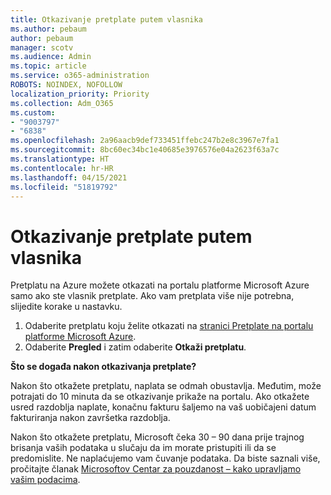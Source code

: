 ```yaml
---
title: Otkazivanje pretplate putem vlasnika
ms.author: pebaum
author: pebaum
manager: scotv
ms.audience: Admin
ms.topic: article
ms.service: o365-administration
ROBOTS: NOINDEX, NOFOLLOW
localization_priority: Priority
ms.collection: Adm_O365
ms.custom:
- "9003797"
- "6838"
ms.openlocfilehash: 2a96aacb9def733451ffebc247b2e8c3967e7fa1
ms.sourcegitcommit: 8bc60ec34bc1e40685e3976576e04a2623f63a7c
ms.translationtype: HT
ms.contentlocale: hr-HR
ms.lasthandoff: 04/15/2021
ms.locfileid: "51819792"
---
```

# <a name="cancellation-of-a-subscription-by-owner"></a>Otkazivanje pretplate putem vlasnika

Pretplatu na Azure možete otkazati na portalu platforme Microsoft Azure samo ako ste vlasnik pretplate. Ako vam pretplata više nije potrebna, slijedite korake u nastavku.

1. Odaberite pretplatu koju želite otkazati na [stranici Pretplate na portalu platforme Microsoft Azure](https://ms.portal.azure.com/#blade/Microsoft_Azure_Billing/SubscriptionsBlade).
2. Odaberite **Pregled** i zatim odaberite **Otkaži pretplatu**.

**Što se događa nakon otkazivanja pretplate?**

Nakon što otkažete pretplatu, naplata se odmah obustavlja. Međutim, može potrajati do 10 minuta da se otkazivanje prikaže na portalu. Ako otkažete usred razdoblja naplate, konačnu fakturu šaljemo na vaš uobičajeni datum fakturiranja nakon završetka razdoblja.

Nakon što otkažete pretplatu, Microsoft čeka 30 – 90 dana prije trajnog brisanja vaših podataka u slučaju da im morate pristupiti ili da se predomislite. Ne naplaćujemo vam čuvanje podataka. Da biste saznali više, pročitajte članak [Microsoftov Centar za pouzdanost – kako upravljamo vašim podacima](https://www.microsoft.com/trust-center/privacy/data-management#leave).


